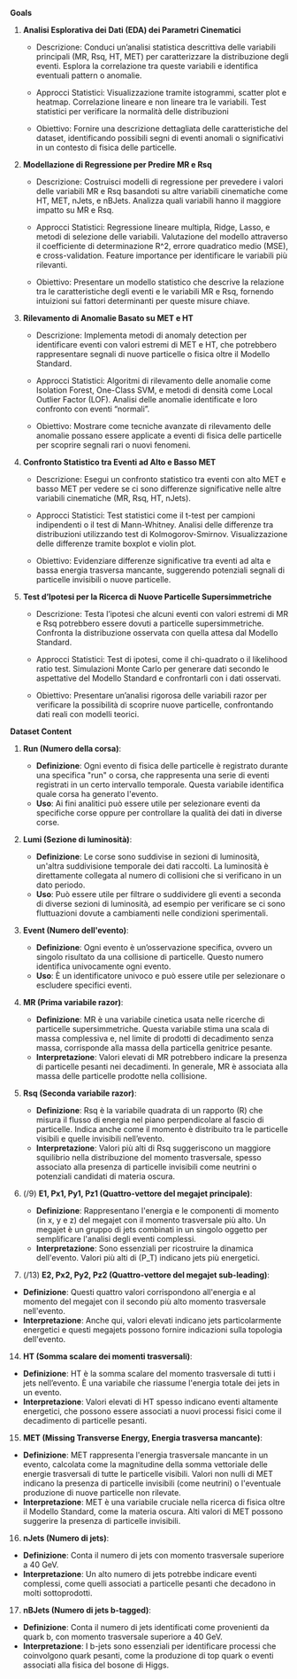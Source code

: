 **Goals**

1. **Analisi Esplorativa dei Dati (EDA) dei Parametri Cinematici**

	- Descrizione: 
	Conduci un’analisi statistica descrittiva delle variabili principali (MR, Rsq, HT, MET) per caratterizzare la distribuzione degli eventi. Esplora la correlazione tra queste variabili e identifica eventuali pattern o anomalie.

	- Approcci Statistici:
	Visualizzazione tramite istogrammi, scatter plot e heatmap.
	Correlazione lineare e non lineare tra le variabili.
	Test statistici per verificare la normalità delle distribuzioni
	
	- Obiettivo: 
	Fornire una descrizione dettagliata delle caratteristiche del dataset, identificando possibili segni di eventi anomali o significativi in un contesto di fisica delle particelle.

2. **Modellazione di Regressione per Predire MR e Rsq**

	- Descrizione: 
	Costruisci modelli di regressione per prevedere i valori delle variabili MR e Rsq basandoti su altre variabili cinematiche come HT, MET, nJets, e nBJets. Analizza quali variabili hanno il maggiore impatto su MR e Rsq.
		
	- Approcci Statistici:
	Regressione lineare multipla, Ridge, Lasso, e metodi di selezione delle variabili.
	Valutazione del modello attraverso il coefficiente di determinazione R^2, errore quadratico medio (MSE), e cross-validation.
	Feature importance per identificare le variabili più rilevanti.
	
	- Obiettivo:
	Presentare un modello statistico che descrive la relazione tra le caratteristiche degli eventi e le variabili MR e Rsq, fornendo intuizioni sui fattori determinanti per queste misure chiave.

3. **Rilevamento di Anomalie Basato su MET e HT**

	- Descrizione: 
	Implementa metodi di anomaly detection per identificare eventi con valori estremi di MET e HT, che potrebbero rappresentare segnali di nuove particelle o fisica oltre il Modello Standard.
	
	- Approcci Statistici:
	Algoritmi di rilevamento delle anomalie come Isolation Forest, One-Class SVM, e metodi di densità come Local Outlier Factor (LOF).
	Analisi delle anomalie identificate e loro confronto con eventi “normali”.
	
	- Obiettivo:
	Mostrare come tecniche avanzate di rilevamento delle anomalie possano essere applicate a eventi di fisica delle particelle per scoprire segnali rari o nuovi fenomeni.

5. **Confronto Statistico tra Eventi ad Alto e Basso MET**

	- Descrizione: 
	Esegui un confronto statistico tra eventi con alto MET e basso MET per vedere se ci sono differenze significative nelle altre variabili cinematiche (MR, Rsq, HT, nJets).
	
	- Approcci Statistici:
	Test statistici come il t-test per campioni indipendenti o il test di Mann-Whitney.
	Analisi delle differenze tra distribuzioni utilizzando test di Kolmogorov-Smirnov.
	Visualizzazione delle differenze tramite boxplot e violin plot.
	
	- Obiettivo:
	 Evidenziare differenze significative tra eventi ad alta e bassa energia trasversa mancante, suggerendo potenziali segnali di particelle invisibili o nuove particelle.

6. **Test d’Ipotesi per la Ricerca di Nuove Particelle Supersimmetriche**

	- Descrizione: 
	Testa l’ipotesi che alcuni eventi con valori estremi di MR e Rsq potrebbero essere dovuti a particelle supersimmetriche. Confronta la distribuzione osservata con quella attesa dal Modello Standard.
	
	- Approcci Statistici:
	Test di ipotesi, come il chi-quadrato o il likelihood ratio test.
	Simulazioni Monte Carlo per generare dati secondo le aspettative del Modello Standard e confrontarli con i dati osservati.
	
	- Obiettivo:
	Presentare un’analisi rigorosa delle variabili razor per verificare la possibilità di scoprire nuove particelle, confrontando dati reali con modelli teorici.


**Dataset Content**

1. **Run (Numero della corsa)**:
   - **Definizione**: Ogni evento di fisica delle particelle è registrato durante una specifica "run" o corsa, che rappresenta una serie di eventi registrati in un certo intervallo temporale. Questa variabile identifica quale corsa ha generato l'evento.
   - **Uso**: Ai fini analitici può essere utile per selezionare eventi da specifiche corse oppure per controllare la qualità dei dati in diverse corse.

2. **Lumi (Sezione di luminosità)**:
   - **Definizione**: Le corse sono suddivise in sezioni di luminosità, un'altra suddivisione temporale dei dati raccolti. La luminosità è direttamente collegata al numero di collisioni che si verificano in un dato periodo.
   - **Uso**: Può essere utile per filtrare o suddividere gli eventi a seconda di diverse sezioni di luminosità, ad esempio per verificare se ci sono fluttuazioni dovute a cambiamenti nelle condizioni sperimentali.

3. **Event (Numero dell'evento)**:
   - **Definizione**: Ogni evento è un’osservazione specifica, ovvero un singolo risultato da una collisione di particelle. Questo numero identifica univocamente ogni evento.
   - **Uso**: È un identificatore univoco e può essere utile per selezionare o escludere specifici eventi.

4. **MR (Prima variabile razor)**:
   - **Definizione**: MR è una variabile cinetica usata nelle ricerche di particelle supersimmetriche. Questa variabile stima una scala di massa complessiva e, nel limite di prodotti di decadimento senza massa, corrisponde alla massa della particella genitrice pesante.
   - **Interpretazione**: Valori elevati di MR potrebbero indicare la presenza di particelle pesanti nei decadimenti. In generale, MR è associata alla massa delle particelle prodotte nella collisione.

5. **Rsq (Seconda variabile razor)**:
   - **Definizione**: Rsq è la variabile quadrata di un rapporto (R) che misura il flusso di energia nel piano perpendicolare al fascio di particelle. Indica anche come il momento è distribuito tra le particelle visibili e quelle invisibili nell’evento.
   - **Interpretazione**: Valori più alti di Rsq suggeriscono un maggiore squilibrio nella distribuzione del momento trasversale, spesso associato alla presenza di particelle invisibili come neutrini o potenziali candidati di materia oscura.

6. (/9) **E1, Px1, Py1, Pz1 (Quattro-vettore del megajet principale)**:
   - **Definizione**: Rappresentano l'energia e le componenti di momento (in x, y e z) del megajet con il momento trasversale più alto. Un megajet è un gruppo di jets combinati in un singolo oggetto per semplificare l'analisi degli eventi complessi.
   - **Interpretazione**: Sono essenziali per ricostruire la dinamica dell'evento. Valori più alti di \(P_T\) indicano jets più energetici.

10. (/13) **E2, Px2, Py2, Pz2 (Quattro-vettore del megajet sub-leading)**:
   - **Definizione**: Questi quattro valori corrispondono all'energia e al momento del megajet con il secondo più alto momento trasversale nell'evento.
   - **Interpretazione**: Anche qui, valori elevati indicano jets particolarmente energetici e questi megajets possono fornire indicazioni sulla topologia dell'evento.

14. **HT (Somma scalare dei momenti trasversali)**:
   - **Definizione**: HT è la somma scalare del momento trasversale di tutti i jets nell’evento. È una variabile che riassume l'energia totale dei jets in un evento.
   - **Interpretazione**: Valori elevati di HT spesso indicano eventi altamente energetici, che possono essere associati a nuovi processi fisici come il decadimento di particelle pesanti.

15. **MET (Missing Transverse Energy, Energia trasversa mancante)**:
   - **Definizione**: MET rappresenta l'energia trasversale mancante in un evento, calcolata come la magnitudine della somma vettoriale delle energie trasversali di tutte le particelle visibili. Valori non nulli di MET indicano la presenza di particelle invisibili (come neutrini) o l'eventuale produzione di nuove particelle non rilevate.
   - **Interpretazione**: MET è una variabile cruciale nella ricerca di fisica oltre il Modello Standard, come la materia oscura. Alti valori di MET possono suggerire la presenza di particelle invisibili.

16. **nJets (Numero di jets)**:
   - **Definizione**: Conta il numero di jets con momento trasversale superiore a 40 GeV.
   - **Interpretazione**: Un alto numero di jets potrebbe indicare eventi complessi, come quelli associati a particelle pesanti che decadono in molti sottoprodotti.

17. **nBJets (Numero di jets b-tagged)**:
   - **Definizione**: Conta il numero di jets identificati come provenienti da quark b, con momento trasversale superiore a 40 GeV.
   - **Interpretazione**: I b-jets sono essenziali per identificare processi che coinvolgono quark pesanti, come la produzione di top quark o eventi associati alla fisica del bosone di Higgs.
